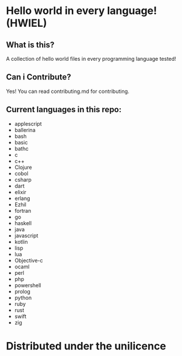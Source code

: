 # Hello world in every language! (HWIEL)

## What is this?
A collection of hello world files in every programming language tested!

## Can i Contribute?
Yes! You can read contributing.md for contributing.

## Current languages in this repo:

- applescript
- ballerina
- bash
- basic
- bathc
- c
- c++
- Clojure
- cobol
- csharp
- dart
- elixir
- erlang
- Ezhil
- fortran
- go
- haskell
- java
- javascript
- kotlin
- lisp
- lua
- Objective-c
- ocaml
- perl
- php
- powershell
- prolog
- python
- ruby
- rust
- swift
- zig



# Distributed under the unilicence